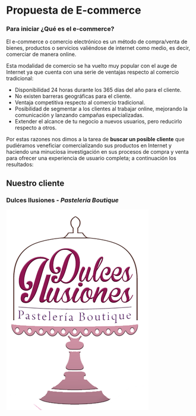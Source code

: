 # Propuesta de E-commerce

### Para iniciar ¿Qué es el e-commerce?
El e-commerce o comercio electrónico es un método de compra/venta de bienes, productos o servicios valiéndose de internet como medio, es decir, comerciar de manera online.

Esta modalidad de comercio se ha vuelto muy popular con el auge de Internet ya que cuenta con una serie de ventajas respecto al comercio tradicional:


 - Disponibilidad 24 horas durante los 365 días del año para el cliente.
 - No existen barreras geográficas para el cliente.
 - Ventaja competitiva respecto al comercio tradicional.
 - Posibilidad de segmentar a los clientes al trabajar online, mejorando la comunicación y lanzando campañas especializadas.
 - Extender el alcance de tu negocio a nuevos usuarios, pero reducirlo respecto a otros.

Por estas razones nos dimos a la tarea de **buscar un posible cliente** que pudiéramos veneficiar comercializando sus productos en Internet y haciendo una minuciosa investigación en sus procesos de compra y venta para ofrecer una experiencia de usuario completa; a continuación los resultados:

## Nuestro cliente
### Dulces Ilusiones - *Pastelería Boutique*
![DulcesIluciones](images/logocompleto.png)
